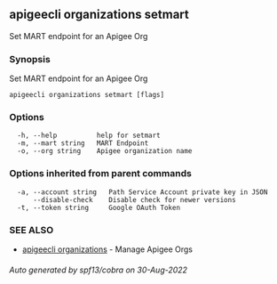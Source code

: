 ## apigeecli organizations setmart

Set MART endpoint for an Apigee Org

### Synopsis

Set MART endpoint for an Apigee Org

```
apigeecli organizations setmart [flags]
```

### Options

```
  -h, --help          help for setmart
  -m, --mart string   MART Endpoint
  -o, --org string    Apigee organization name
```

### Options inherited from parent commands

```
  -a, --account string   Path Service Account private key in JSON
      --disable-check    Disable check for newer versions
  -t, --token string     Google OAuth Token
```

### SEE ALSO

* [apigeecli organizations](apigeecli_organizations.md)	 - Manage Apigee Orgs

###### Auto generated by spf13/cobra on 30-Aug-2022
